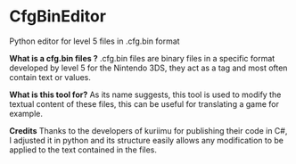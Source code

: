 # CfgBinEditor
Python editor for level 5 files in .cfg.bin format

**What is a cfg.bin files ?**
.cfg.bin files are binary files in a specific format developed by level 5 for the Nintendo 3DS, they act as a tag and most often contain text or values.

**What is this tool for?**
As its name suggests, this tool is used to modify the textual content of these files, this can be useful for translating a game for example.

**Credits**
Thanks to the developers of kuriimu for publishing their code in C#, I adjusted it in python and its structure easily allows any modification to be applied to the text contained in the files.
